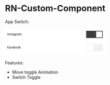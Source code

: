 # RN-Custom-Component

App Switch: 

![alt text](https://raw.githubusercontent.com/hienhodeveloper/RN-Custom-Component/master/Screenshot%20at%20Sep%2028%2013-40-06.png)

Features:
+ Move toggle Animation
+ Switch Toggle
